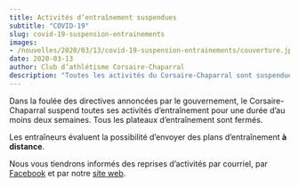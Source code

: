 ```yaml
---
title: Activités d’entraînement suspendues
subtitle: "COVID-19"
slug: covid-19-suspension-entrainements
images:
- /nouvelles/2020/03/13/covid-19-suspension-entrainements/couverture.jpg
date: 2020-03-13
author: Club d’athlétisme Corsaire-Chaparral
description: "Toutes les activités du Corsaire-Chaparral sont suspendues pour une durée d’au moins deux semaines."
---
```


Dans la foulée des directives annoncées par le gouvernement, le Corsaire-Chaparral suspend toutes ses activités d’entraînement pour une durée d’au moins deux semaines.
Tous les plateaux d’entraînement sont fermés.

Les entraîneurs évaluent la possibilité d’envoyer des plans d’entraînement **à distance**.

Nous vous tiendrons informés des reprises d’activités par courriel, par [Facebook](https://www.facebook.com/CorsaireChaparral/) et par notre [site web](https://corsaire-chaparral.org/).
